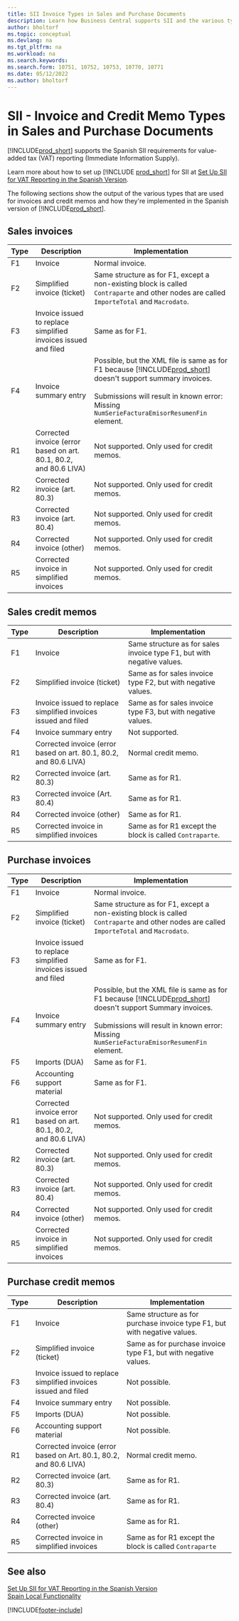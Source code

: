 ```yaml
---
title: SII Invoice Types in Sales and Purchase Documents
description: Learn how Business Central supports SII and the various types of used for invoices and credit memos in the Spanish version.
author: bholtorf   
ms.topic: conceptual
ms.devlang: na
ms.tgt_pltfrm: na
ms.workload: na
ms.search.keywords:
ms.search.form: 10751, 10752, 10753, 10770, 10771
ms.date: 05/12/2022
ms.author: bholtorf
---
```

# SII - Invoice and Credit Memo Types in Sales and Purchase Documents

[!INCLUDE[prod_short](../../includes/prod_short.md)] supports the Spanish SII requirements for value-added tax (VAT) reporting (Immediate Information Supply).  

Learn more about how to set up [!INCLUDE [prod_short](../../includes/prod_short.md)] for SII at [Set Up SII for VAT Reporting in the Spanish Version](sii-setup.md).  

The following sections show the output of the various types that are used for invoices and credit memos and how they're implemented in the Spanish version of [!INCLUDE[prod_short](../../includes/prod_short.md)].

## Sales invoices

|Type|Description|Implementation|
|--|--|--|
|F1|Invoice|Normal invoice.|
|F2|Simplified invoice (ticket)|Same structure as for F1, except a non-existing block is called `Contraparte` and other nodes are called `ImporteTotal` and `Macrodato`.|
|F3|Invoice issued to replace simplified invoices issued and filed|Same as for F1.|
|F4|Invoice summary entry|Possible, but the XML file is same as for F1 because [!INCLUDE[prod_short](../../includes/prod_short.md)] doesn't support summary invoices. <br /><br />Submissions will result in known error: Missing `NumSerieFacturaEmisorResumenFin` element.|
|R1|Corrected invoice (error based on art. 80.1, 80.2, and 80.6 LIVA)|Not supported. Only used for credit memos.|
|R2|Corrected invoice (art. 80.3)|Not supported. Only used for credit memos.|
|R3|Corrected invoice (art. 80.4)|Not supported. Only used for credit memos.|
|R4|Corrected invoice (other)|Not supported. Only used for credit memos.|
|R5|Corrected invoice in simplified invoices|Not supported. Only used for credit memos.|

## Sales credit memos

|Type|Description|Implementation|
|--|--|--|
|F1|Invoice|Same structure as for sales invoice type F1, but with negative values.|
|F2|Simplified invoice (ticket)|Same as for sales invoice type F2, but with negative values.|
|F3|Invoice issued to replace simplified invoices issued and filed|Same as for sales invoice type F3, but with negative values.|
|F4|Invoice summary entry|Not supported.|
|R1|Corrected invoice (error based on art. 80.1, 80.2, and 80.6 LIVA)|Normal credit memo.|
|R2|Corrected invoice (art. 80.3)|Same as for R1.|
|R3|Corrected invoice (Art. 80.4)|Same as for R1.|
|R4|Corrected invoice (other)|Same as for R1.|
|R5|Corrected invoice in simplified invoices|Same as for R1 except the block is called `Contraparte`.|

## Purchase invoices

|Type|Description|Implementation|
|--|--|--|
|F1|Invoice|Normal invoice.|
|F2|Simplified invoice (ticket)|Same structure as for F1, except a non-existing block is called `Contraparte` and other nodes are called `ImporteTotal` and `Macrodato`.|
|F3|Invoice issued to replace simplified invoices issued and filed|Same as for F1.|
|F4|Invoice summary entry|Possible, but the XML file is same as for F1 because [!INCLUDE[prod_short](../../includes/prod_short.md)] doesn't support Summary invoices. <br /><br />Submissions will result in known error: Missing `NumSerieFacturaEmisorResumenFin` element.|
|F5|Imports (DUA)|Same as for F1.|
|F6|Accounting support material|Same as for F1.|
|R1|Corrected invoice error based on art. 80.1, 80.2, and 80.6 LIVA)|Not supported. Only used for credit memos.|
|R2|Corrected invoice (art. 80.3)|Not supported. Only used for credit memos.|
|R3|Corrected invoice (art. 80.4)|Not supported. Only used for credit memos.|
|R4|Corrected invoice (other)|Not supported. Only used for credit memos.|
|R5|Corrected invoice in simplified invoices|Not supported. Only used for credit memos.|

## Purchase credit memos

|Type|Description|Implementation|
|--|--|--|
|F1|Invoice|Same structure as for purchase invoice type F1, but with negative values.|
|F2|Simplified invoice (ticket)|Same as for purchase invoice type F1, but with negative values.|
|F3|Invoice issued to replace simplified invoices issued and filed|Not possible.|
|F4|Invoice summary entry|Not possible.|
|F5|Imports (DUA)|Not possible.|
|F6|Accounting support material|Not possible.|
|R1|Corrected invoice (error based on Art. 80.1, 80.2, and 80.6 LIVA)|Normal credit memo.|
|R2|Corrected invoice (art. 80.3)|Same as for R1.|
|R3|Corrected invoice (art. 80.4)|Same as for R1.|
|R4|Corrected invoice (other)|Same as for R1.|
|R5|Corrected invoice in simplified invoices|Same as for R1 except the block is called `Contraparte`|

## See also

[Set Up SII for VAT Reporting in the Spanish Version](sii-setup.md)  
[Spain Local Functionality](spain-local-functionality.md)  
<!--[Setup and user guide for electronic VAT information under SII in the Spanish version of Dynamics NAV](https://aka.ms/SIISetup)  -->

[!INCLUDE[footer-include](../../includes/footer-banner.md)]
